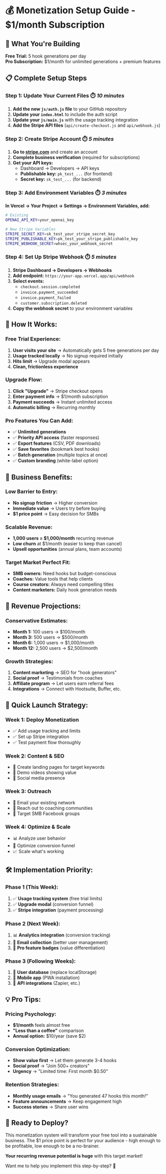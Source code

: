 # 💰 Monetization Setup Guide - $1/month Subscription

## 🎯 What You're Building

**Free Trial:** 5 hook generations per day  
**Pro Subscription:** $1/month for unlimited generations + premium features

## 📋 Complete Setup Steps

### **Step 1: Update Your Current Files** ⏱️ *10 minutes*

1. **Add the new `js/auth.js` file** to your GitHub repository
2. **Update your `index.html`** to include the auth script
3. **Update your `js/main.js`** with the usage tracking integration
4. **Add the Stripe API files** (`api/create-checkout.js` and `api/webhook.js`)

### **Step 2: Create Stripe Account** ⏱️ *5 minutes*

1. **Go to [stripe.com](https://stripe.com)** and create an account
2. **Complete business verification** (required for subscriptions)
3. **Get your API keys:**
   - Dashboard → Developers → API keys
   - **Publishable key:** `pk_test_...` (for frontend)
   - **Secret key:** `sk_test_...` (for backend)

### **Step 3: Add Environment Variables** ⏱️ *3 minutes*

**In Vercel → Your Project → Settings → Environment Variables, add:**

```bash
# Existing
OPENAI_API_KEY=your_openai_key

# New Stripe Variables
STRIPE_SECRET_KEY=sk_test_your_stripe_secret_key
STRIPE_PUBLISHABLE_KEY=pk_test_your_stripe_publishable_key
STRIPE_WEBHOOK_SECRET=whsec_your_webhook_secret
```

### **Step 4: Set Up Stripe Webhook** ⏱️ *5 minutes*

1. **Stripe Dashboard → Developers → Webhooks**
2. **Add endpoint:** `https://your-app.vercel.app/api/webhook`
3. **Select events:**
   - `checkout.session.completed`
   - `invoice.payment_succeeded`
   - `invoice.payment_failed`
   - `customer.subscription.deleted`
4. **Copy the webhook secret** to your environment variables

## 🎯 **How It Works:**

### **Free Trial Experience:**
1. **User visits your site** → Automatically gets 5 free generations per day
2. **Usage tracked locally** → No signup required initially
3. **Hits limit** → Upgrade modal appears
4. **Clean, frictionless experience**

### **Upgrade Flow:**
1. **Click "Upgrade"** → Stripe checkout opens
2. **Enter payment info** → $1/month subscription
3. **Payment succeeds** → Instant unlimited access
4. **Automatic billing** → Recurring monthly

### **Pro Features You Can Add:**
- ✅ **Unlimited generations**
- ✅ **Priority API access** (faster responses)
- ✅ **Export features** (CSV, PDF downloads)
- ✅ **Save favorites** (bookmark best hooks)
- ✅ **Batch generation** (multiple topics at once)
- ✅ **Custom branding** (white-label option)

## 💼 **Business Benefits:**

### **Low Barrier to Entry:**
- **No signup friction** → Higher conversion
- **Immediate value** → Users try before buying
- **$1 price point** → Easy decision for SMBs

### **Scalable Revenue:**
- **1,000 users = $1,000/month** recurring revenue
- **Low churn** at $1/month (easier to keep than cancel)
- **Upsell opportunities** (annual plans, team accounts)

### **Target Market Perfect Fit:**
- **SMB owners:** Need hooks but budget-conscious
- **Coaches:** Value tools that help clients
- **Course creators:** Always need compelling titles
- **Content marketers:** Daily hook generation needs

## 🚀 **Revenue Projections:**

### **Conservative Estimates:**
- **Month 1:** 100 users → $100/month
- **Month 3:** 500 users → $500/month  
- **Month 6:** 1,000 users → $1,000/month
- **Month 12:** 2,500 users → $2,500/month

### **Growth Strategies:**
1. **Content marketing** → SEO for "hook generators"
2. **Social proof** → Testimonials from coaches
3. **Affiliate program** → Let users earn referral fees
4. **Integrations** → Connect with Hootsuite, Buffer, etc.

## 🎯 **Quick Launch Strategy:**

### **Week 1: Deploy Monetization**
- ✅ Add usage tracking and limits
- ✅ Set up Stripe integration  
- ✅ Test payment flow thoroughly

### **Week 2: Content & SEO**
- 📝 Create landing pages for target keywords
- 🎥 Demo videos showing value
- 📱 Social media presence

### **Week 3: Outreach**
- 📧 Email your existing network
- 💼 Reach out to coaching communities
- 🎯 Target SMB Facebook groups

### **Week 4: Optimize & Scale**
- 📊 Analyze user behavior
- 🔧 Optimize conversion funnel
- 📈 Scale what's working

## 🛠️ **Implementation Priority:**

### **Phase 1 (This Week):**
1. ✅ **Usage tracking system** (free trial limits)
2. ✅ **Upgrade modal** (conversion funnel)
3. ✅ **Stripe integration** (payment processing)

### **Phase 2 (Next Week):**
1. 📊 **Analytics integration** (conversion tracking)
2. 📧 **Email collection** (better user management)
3. 🎨 **Pro feature badges** (value differentiation)

### **Phase 3 (Following Weeks):**
1. 💾 **User database** (replace localStorage)
2. 📱 **Mobile app** (PWA installation)
3. 🔗 **API integrations** (Zapier, etc.)

## 💡 **Pro Tips:**

### **Pricing Psychology:**
- **$1/month** feels almost free
- **"Less than a coffee"** comparison
- **Annual option:** $10/year (save $2)

### **Conversion Optimization:**
- **Show value first** → Let them generate 3-4 hooks
- **Social proof** → "Join 500+ creators"
- **Urgency** → "Limited time: First month $0.50"

### **Retention Strategies:**
- **Monthly usage emails** → "You generated 47 hooks this month!"
- **Feature announcements** → Keep engagement high  
- **Success stories** → Share user wins

## 🎯 **Ready to Deploy?**

This monetization system will transform your free tool into a sustainable business. The $1 price point is perfect for your audience - high enough to be profitable, low enough to be a no-brainer.

**Your recurring revenue potential is huge** with this target market! 

Want me to help you implement this step-by-step? 🚀